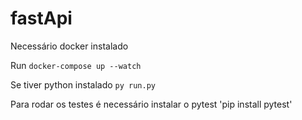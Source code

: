 # fastApi
Necessário docker instalado

Run `docker-compose up --watch`

Se tiver python instalado `py run.py`

Para rodar os testes é necessário instalar o pytest 'pip install pytest'